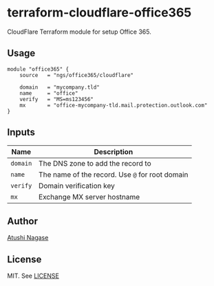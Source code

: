 # terraform-cloudflare-office365

CloudFlare Terraform module for setup Office 365.


## Usage

```hcl
module "office365" {
	source   = "ngs/office365/cloudflare"

	domain   = "mycompany.tld"
	name     = "office"
	verify   = "MS=ms123456"
	mx       = "office-mycompany-tld.mail.protection.outlook.com"
}
```

## Inputs

| Name       | Description                                     |
| ---------- | ----------------------------------------------- |
| `domain`   | The DNS zone to add the record to               |
| `name`     | The name of the record. Use `@` for root domain |
| `verify`   | Domain verification key                         |
| `mx`       | Exchange MX server hostname                     |

## Author

[Atushi Nagase]

## License

MIT. See [LICENSE]

[Atushi Nagase]: https://ngs.io/
[LICENSE]: LICENSE